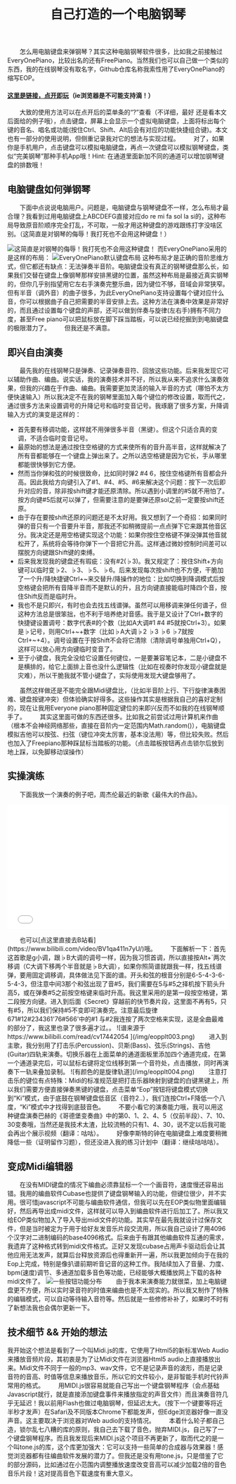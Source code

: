 ﻿---
title: 自己打造的一个电脑钢琴
tags:
- javascript
- 音乐
- B站视频
---
　　怎么用电脑键盘来弹钢琴？其实这种电脑钢琴软件很多，比如我之前接触过EveryOnePiano，比较出名的还有FreePiano。当然我们也可以自己做一个类似的东西，我的在线钢琴没有取名字，Github仓库名称我索性用了EveryOnePiano的缩写EOP。
#### [这里是链接，点开即玩](/Eop/)（ie浏览器是不可能支持滴！）
　　大致的使用方法可以在点开后的菜单条的“?”查看（不详细，最好 还是看本文后面给的例子哦），点击键盘，屏幕上会显示一个虚拟电脑键盘，上面将标出每个键的音名、唱名或功能(按住Ctrl、Shift、Alt后会有对应的功能快捷组合键)。本文也有一部分的使用说明，但侧重记录我对它的想法与实现过程。
　　对了，如果你是手机用户，点击键盘可以模拟电脑键盘，再点一次键盘可以模拟钢琴键盘，类似“完美钢琴”那种手机App哦！Hint: 在通道里面新加不同的通道可以增加钢琴键盘的排数哦！

## 电脑键盘如何弹钢琴
<!--more-->　　下面中点说说电脑用户。问题是，电脑键盘与钢琴键盘不一样，怎么布局才最合理？我看到过用电脑键盘上ABCDEFG直接对应do re mi fa sol la si的，这种布局导致原音阶顺序完全打乱，不可取，一般才用这种键盘的游戏跟练打字没啥区别。（这简直是对钢琴的侮辱！我打死也不会用这种键盘！）
![这简直是对钢琴的侮辱！我打死也不会用这种键盘！](/img/eopplt001.jpg)
而EveryOnePiano采用的是这样的布局：
![EveryOnePiano默认键盘布局](/img/eopplt001.png)
这种布局才是正确的音阶思维方式，但它都还有缺点：无法弹奏半音阶。电脑键盘没有真正的钢琴键盘那么长，如果我们交替在键盘上像钢琴那样安排黑键的位置，虽然这种布局是最接近真实钢琴的，但你几乎别指望用它左右手演奏完整乐曲，因为键位不够，音域会非常狭窄。但有半音（调外音）的曲子很多，为此EveryOnePiano支持设置每个键对应什么音，你可以根据曲子自己把需要的半音安排上去。这种方法在演奏中效果是非常好的，而且通过设置每个键盘的声部，还可以做到伴奏与旋律(左右手)拥有不同力度，甚至Free piano可以把鼠标放在脚下踩当踏板，可以说已经挖掘到到电脑键盘的极限潜力了。
　　但我还是不满意。
## 即兴自由演奏
　　最先我的在线钢琴只是弹奏、记录弹奏音符、回放这些功能。后来我发现它可以辅助作曲、编曲。说实话，我的演奏技术并不好，所以我从来不追求什么演奏效果，但我的兴趣在于作曲、编曲。我需要更加灵活的输入半音的方式（哪怕不太方便快速输入）所以我决定不在我的钢琴里面加入每个键位的修改设置，取而代之，通过很多方法来设置调号的升降记号和临时变音记号。我琢磨了很多方案，升降调输入方式的演变是这样的：
- 首先要有移调功能，这样就不用弹很多半音（黑键）。但这个只适合真的变调，不适合临时变音记号。
- 最原始的想法是通过按住空格键的方式来使所有的音升高半音，这样就解决了所有音都能够在一个键盘上弹出来了。之所以选空格键是因为它长，手从哪里都能很快够到它方便。
- 然而当你弹和弦的时候很致命，比如同时弹2 #4 6，按住空格键所有音都会升高。因此我给方向键引入了#1、#4、#5、#6来解决这个问题：按下一次后即升对应的音，除非按shift键才能还原清除。所以遇到小调里的#5就不用怕了。按方向键#5后就可以弹了，但需要注意的是要弹还原sol之前一定要按shift还原。
- 由于存在要按shift还原的问题还是不太好用。我又想到了一个奇招：如果同时弹的音只有一个音要升半音，那我还不如稍微提前一点点弹下它来跟其他音区分。我决定还是用空格键实现这个功能：如果你按住空格键不弹没弹其他音就松开了，系统将会等待你弹下一个音把它升高。这样通过微妙控制时间差可以摆脱方向键跟Shift键的束缚。
- 后来我发现我的键盘还有瑕疵：没有#2(♭3)。我又规定了：按住Shift+方向键可以临时变♭2、♭3、♭5、♭6。后来发现每次按shift也不方便，干脆加了一个升/降快捷键Ctrl+~来交替升/降操作的地位：比如切换到降调模式后按空格键会把所有音降半音而不是默认的升，且方向键直接能临时降四个音，按住Shift反而是临时升。
- 我也不是只即兴，有时也会去找五线谱弹。虽然可以用移调来弹任何谱子，但这种方法总是很笨拙，也不利于培养绝对音感。我于是又设计了Ctrl+数字的快捷键设置调号：数字代表#的个数（比如A大调#1 #4 #5就按Ctrl+3）。如果是♭记号，则用Ctrl+~+数字（比如♭A大调♭2 ♭3 ♭6 ♭7就按Ctrl+~+4）。调号设置在于按Shift不会将它清除（清除调号单独用Ctrl+Q），这样可以放心用方向键临时变音了。
- 至于小键盘，我完全没给它设置任何键位，一是要兼容笔记本，二是小键盘不是横排的，给它上面排上音也没什么逻辑性（比如在视奏时你发现小键盘就是灾难），所以干脆我就不管小键盘了，实际使用发现大键盘够用了。

　　虽然这样做还是不能完全跟Midi键盘比，（比如半音阶上行、下行旋律演奏困难、键盘按键冲突）但体验确实好得多。这些操作其实是根据我自己的喜好定制的，现在让我用Everyone piano那种固定键位的来即兴反而不如我的在线钢琴顺手了。
　　其实这里面可做的东西还很多。比如我之前尝试过用计算机来作曲（根本不会神经网络那些，直接在音阶内一定范围内Math.random()），电脑键盘模拟吉他可以按弦、扫弦（键位冲突太厉害，基本没法用）等，但比较失败。然后也加入了Freepiano那种踩鼠标当踏板的功能。（点击踏板按钮再点击锁尔后放到地上踩，以免脚移动误操作）
## 实操演练
　　下面我放一个演奏的例子吧，周杰伦最近的新歌《最伟大的作品》。
<div style=" position: relative;  margin-bottom: 1em;  padding-bottom: 56.25%;  height: 0; overflow: hidden;  max-width: 100%;"><iframe style="position: absolute;top: 0;left: 0;width: 100%;height: 100%;" src="//player.bilibili.com/player.html?aid=215822550&bvid=BV1qa411n7yU&cid=770480308&page=1" scrolling="no" border="0" frameborder="no" framespacing="0" allowfullscreen="true"> </iframe></div>
　　也可以[点这里直接去B站看](https://www.bilibili.com/video/BV1qa411n7yU/)哦。
　　下面解析一下：首先这首歌是g小调，跟♭B大调的调号一样，因为我习惯首调，所以直接按Alt+`两次移调（C大调下移两个半音就是♭B大调），如果你照简谱就跟我一样，找五线谱弹，要用固定调移调，具体做法见下面的谱。开头和弦的根音分别是6-5-4-3-6-5-4-3，但注意中间3那个和弦出现了音#5，我们需要在5与#5之择机按下箭头升高5，或在弹奏#5之前按空格键来临时升高。我这里采用的是第一段按空格键，第二段按方向键。进入到后面《Secret》穿越前的快节奏片段，这里面不再有5，只有#5，所以我们保持#5不变即可演奏完。注意最后旋律671#12#234361'76#566'中的#1 与#2我连按了两次空格来实现，这是全曲最难的部分了，我这里也录了很多遍才过。。
![谱来源于 https://www.bilibili.com/read/cv17442054 ](/img/eopplt003.png)
　　进入到主歌，我分别用了打击乐(Percussion)、贝斯(Bass)、弦乐(Strings)、吉他(Guitar)四轨来演奏。切换乐器在上面菜单的通道面板里添加四个通道完成，在第一个通道录完后，可以鼠标右键将定位线移到第一个音符处，点击播放，同时再演奏下一轨来叠加录制。
![有颜色的是旋律轨道](/img/eopplt004.png)
　　注意打击乐的键位有点特殊：Midi的标准规范是把打击乐器映射到键盘的白键黑键上，所以我们需要方便直接弹奏黑键的键盘，点击菜单“Eop”按钮将键盘模式切换到“Ki”模式，由于底鼓在钢琴键盘低音区（音符2..），我们连按Ctrl+F降低一个八度，“Ki”模式中才找得到底鼓音色。
　　不要小看它的演奏能力哦，我可以用这种键盘演奏巴赫的《哥德堡变奏曲》中的第0、1、2、4、5（仅前半段）、7、10、30变奏哦，当然还是我技术太渣，比较流畅的只有1、4、30，说不定以后我可能会再出个展示视频（翻译：咕咕）。
　　好像李斯特的钟在电脑键盘上难度要稍微降低一些（证明留作习题），但还没进入我的练习计划中（翻译：继续咕咕咕）。

## 变成Midi编辑器
　　在没有MIDI键盘的情况下编曲必须靠鼠标一个一个画音符，速度慢还容易出错。我用的编曲软件Cubase也提供了键盘钢琴输入的功能，但键位很少，并不实用。很可惜javascript不可能与编曲软件通信，但我可以先在EOP类似物里面编辑好，然后再导出成midi文件，这样就可以导入到编曲软件进行后加工了。所以我又给EOP类似物加入了导入导出midi文件的功能。其实早在最先我就设计过保存文件，但是当时被定为于用于给好友发音乐片段交流用，所以我自己设计了用4096个汉字对二进制编码的base4096格式。后来由于有跟其他编曲软件互通的需求，我遗弃了这种格式转到midi文件格式。正好又发现cubase占用声卡驱动后会让其他应用无法发声，就算后台释放资源后也得重新开一遍，所以我更加倾向于在我的Eop上完成，特别是像扒谱前期听音记音的这种工作。我陆续加入了音量、力度、bpm(速度)调节、多通道加载多音色等功能，已经能够大概播放网上下载的各种midi文件了。
![一些按钮功能分布](/img/eopplt002.png)
　　由于我本来演奏能力就很菜，加上电脑键盘更不方便，所以实时录音符的时值来编曲也是不太现实的。所以我又制作了特殊的编辑模式，可以自动等待输入音符等。然后就是一些修修补补了，如果时不时有了新想法我也会偶尔更新一下。


## 技术细节 && 开始的想法
我开始这个想法是看到了一个叫Midi.js的库，它使用了Html5的新标准Web Audio来播放音频片段，其初衷是为了让Midi文件在浏览器Html5 audio上直接播放出来。Midi文件不同于一般的mp3、wav文件，它不是记录声音的波形，而是记录音符的音高、时值等信息来播放音乐，所以它的文件较小，是非智能手机时代铃声常用的格式。
　　用MIDI.js很容易就能自己写出一个键盘钢琴程序（会点基础Javascript就行，就是直接添加键盘事件来播放指定的声音文件）而且演奏音符几乎无延迟！我以前用Flash也做过电脑钢琴，但延迟太大。（按下一个键要等将近半秒才发声）在Safari及不同版本Chrome下都能发声，但Edge浏览器好像一直没声音。这主要取决于浏览器对Web audio的支持情况。
　　本着什么轮子都自己造，锁尔乱七八糟的库的原则，我自己去下载了音色，抛弃MIDI.js，自己写了一个键盘钢琴程序。而且我发现后来MIDI.js这个项目不再更新了，取而代之的是一个叫tone.js的库，这个库更加强大：它可以支持一些简单的合成器与效果器！感觉浏览器都有往编曲软件发展的潜力了。但我还是没有用tone.js，只是借鉴了它的部分源码，比如通过在小范围内调整播放速度改变音高可以减少加载2倍的音色音乐片段！这对提高音色下载速度有重大意义。